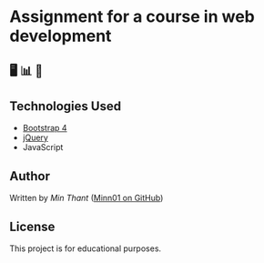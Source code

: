 # Assignment for a course in web development
## 🖥️ 📊 💪

## Technologies Used
- [Bootstrap 4](https://getbootstrap.com/)
- [jQuery](https://jquery.com/)
- JavaScript

## Author
Written by *Min Thant* ([Minn01 on GitHub](https://github.com/Minn01))

## License
This project is for educational purposes.
